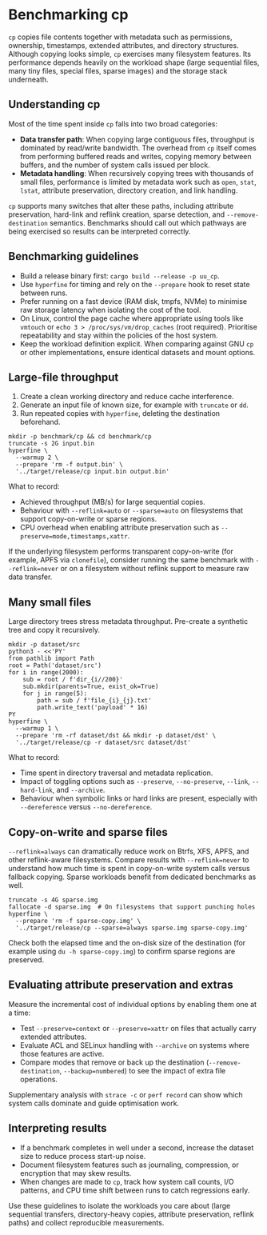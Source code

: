 <!-- spell-checker:ignore hyperfine tmpfs reflink fsxattr xattrs clonefile -->

# Benchmarking cp

`cp` copies file contents together with metadata such as permissions, ownership,
timestamps, extended attributes, and directory structures. Although copying
looks simple, `cp` exercises many filesystem features. Its performance depends
heavily on the workload shape (large sequential files, many tiny files, special
files, sparse images) and the storage stack underneath.

## Understanding cp

Most of the time spent inside `cp` falls into two broad categories:

- **Data transfer path**: When copying large contiguous files, throughput is
dominated by read/write bandwidth. The overhead from `cp` itself comes from
performing buffered reads and writes, copying memory between buffers, and the
number of system calls issued per block.
- **Metadata handling**: When recursively copying trees with thousands of small
files, performance is limited by metadata work such as `open`, `stat`,
`lstat`, attribute preservation, directory creation, and link handling.

`cp` supports many switches that alter these paths, including attribute
preservation, hard-link and reflink creation, sparse detection, and
`--remove-destination` semantics. Benchmarks should call out which pathways are
being exercised so results can be interpreted correctly.

## Benchmarking guidelines

- Build a release binary first: `cargo build --release -p uu_cp`.
- Use `hyperfine` for timing and rely on the `--prepare` hook to reset state
between runs.
- Prefer running on a fast device (RAM disk, tmpfs, NVMe) to minimise raw
storage latency when isolating the cost of the tool.
- On Linux, control the page cache where appropriate using tools like
`vmtouch` or `echo 3 > /proc/sys/vm/drop_caches` (root required). Prioritise
repeatability and stay within the policies of the host system.
- Keep the workload definition explicit. When comparing against GNU `cp` or
other implementations, ensure identical datasets and mount options.

## Large-file throughput

1. Create a clean working directory and reduce cache interference.
2. Generate an input file of known size, for example with `truncate` or `dd`.
3. Run repeated copies with `hyperfine`, deleting the destination beforehand.

```shell
mkdir -p benchmark/cp && cd benchmark/cp
truncate -s 2G input.bin
hyperfine \
  --warmup 2 \
  --prepare 'rm -f output.bin' \
  '../target/release/cp input.bin output.bin'
```

What to record:

- Achieved throughput (MB/s) for large sequential copies.
- Behaviour with `--reflink=auto` or `--sparse=auto` on filesystems that
support copy-on-write or sparse regions.
- CPU overhead when enabling attribute preservation such as
`--preserve=mode,timestamps,xattr`.

If the underlying filesystem performs transparent copy-on-write (for example,
APFS via `clonefile`), consider running the same benchmark with `--reflink=never`
or on a filesystem without reflink support to measure raw data transfer.

## Many small files

Large directory trees stress metadata throughput. Pre-create a synthetic tree
and copy it recursively.

```shell
mkdir -p dataset/src
python3 - <<'PY'
from pathlib import Path
root = Path('dataset/src')
for i in range(2000):
    sub = root / f'dir_{i//200}'
    sub.mkdir(parents=True, exist_ok=True)
    for j in range(5):
        path = sub / f'file_{i}_{j}.txt'
        path.write_text('payload' * 16)
PY
hyperfine \
  --warmup 1 \
  --prepare 'rm -rf dataset/dst && mkdir -p dataset/dst' \
  '../target/release/cp -r dataset/src dataset/dst'
```

What to record:

- Time spent in directory traversal and metadata replication.
- Impact of toggling options such as `--preserve`, `--no-preserve`, `--link`,
`--hard-link`, and `--archive`.
- Behaviour when symbolic links or hard links are present, especially with
`--dereference` versus `--no-dereference`.

## Copy-on-write and sparse files

`--reflink=always` can dramatically reduce work on Btrfs, XFS, APFS, and other
reflink-aware filesystems. Compare results with `--reflink=never` to understand
how much time is spent in copy-on-write system calls versus fallback copying.
Sparse workloads benefit from dedicated benchmarks as well.

```shell
truncate -s 4G sparse.img
fallocate -d sparse.img  # On filesystems that support punching holes
hyperfine \
  --prepare 'rm -f sparse-copy.img' \
  '../target/release/cp --sparse=always sparse.img sparse-copy.img'
```

Check both the elapsed time and the on-disk size of the destination (for
example using `du -h sparse-copy.img`) to confirm sparse regions are preserved.

## Evaluating attribute preservation and extras

Measure the incremental cost of individual options by enabling them one at a
time:

- Test `--preserve=context` or `--preserve=xattr` on files that actually carry
extended attributes.
- Evaluate ACL and SELinux handling with `--archive` on systems where those
features are active.
- Compare modes that remove or back up the destination (`--remove-destination`,
`--backup=numbered`) to see the impact of extra file operations.

Supplementary analysis with `strace -c` or `perf record` can show which system
calls dominate and guide optimisation work.

## Interpreting results

- If a benchmark completes in well under a second, increase the dataset size to
reduce process start-up noise.
- Document filesystem features such as journaling, compression, or encryption
that may skew results.
- When changes are made to `cp`, track how system call counts, I/O patterns,
and CPU time shift between runs to catch regressions early.

Use these guidelines to isolate the workloads you care about (large sequential
transfers, directory-heavy copies, attribute preservation, reflink paths) and
collect reproducible measurements.
